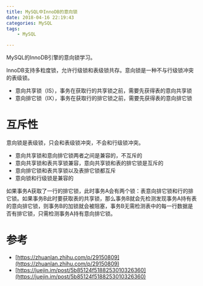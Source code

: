 ```yaml
---
title: MySQL中InnoDB的意向锁
date: 2018-04-16 22:19:43
categories: MySQL
tags: 
	- MySQL

---
```


MySQL的InnoDB引擎的意向锁学习。

<!--more-->

InnoDB支持多粒度锁，允许行级锁和表级锁共存。意向锁是一种不与行级锁冲突的表级锁。

- 意向共享锁（IS），事务在获取行的共享锁之前，需要先获得表的意向共享锁
- 意向排它锁（IX），事务在获取行的排它锁之前，需要先获得表的意向排它锁

# 互斥性

意向锁是表级锁，只会和表级锁冲突，不会和行级锁冲突。

- 意向共享锁和意向排它锁两者之间是兼容的，不互斥的
- 意向共享锁和表共享锁兼容，意向共享锁和表的排它锁是互斥的
- 意向排它锁和表共享锁以及表排它锁都互斥
- 意向锁和行级锁是兼容的

如果事务A获取了一行的排它锁，此时事务A会有两个锁：表意向排它锁和行的排它锁。如果事务B此时要获取表的共享锁，那么事务B就会先检测发现事务A持有表的意向排它锁，则事务B的加锁就会被阻塞，事务B无需检测表中的每一行数据是否有排它锁，只需检测事务A持有意向排它锁。

# 参考

- [https://zhuanlan.zhihu.com/p/29150809](https://zhuanlan.zhihu.com/p/29150809)
- [https://juejin.im/post/5b85124f5188253010326360](https://juejin.im/post/5b85124f5188253010326360)